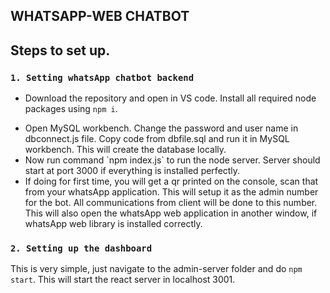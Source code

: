 ## WHATSAPP-WEB CHATBOT

## Steps to set up.
### `1. Setting whatsApp chatbot backend`
<ul>
<li>
  
  Download the repository and open in VS code. Install all required node packages using `npm i`.
</li>
<li>
Open MySQL workbench. Change the password and user name in dbconnect.js file. Copy
code from dbfile.sql and run it in MySQL workbench. This will create the database
locally.
</li>
<li>
Now run command `npm index.js` to run the node server.
Server should start at port 3000 if everything is installed perfectly.
</li>
<li>
If doing for first time, you will get a qr printed on the console, scan that from your
whatsApp application. This will setup it as the admin number for the bot. All
communications from client will be done to this number.
This will also open the whatsApp web application in another window, if whatsApp web
library is installed correctly.
  </li>
</ul>

### `2. Setting up the dashboard`
This is very simple, just navigate to the admin-server folder and do `npm start`. This will start the react
server in localhost 3001.
